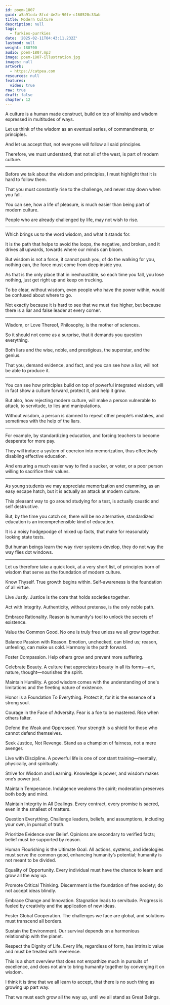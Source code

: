```yaml
---
id: poem-1807
guid: a5a91cda-8fcd-4e2b-90fe-c160520c33ab
title: Modern Culture
description: null
tags:
  - furkies-purrkies
date: '2025-02-11T04:43:11.232Z'
lastmod: null
weight: 180700
audio: poem-1807.mp3
image: poem-1807-illustration.jpg
images: null
artwork:
  - https://catpea.com
resources: null
features:
  video: true
raw: true
draft: false
chapter: 12
---
```


A culture is a human made construct,
build on top of kinship and wisdom expressed in multitudes of ways.

Let us think of the wisdom as an eventual series,
of commandments, or principles.

And let us accept that,
not everyone will follow all said principles.

Therefore, we must understand,
that not all of the west, is part of modern culture.

---


Before we talk about the wisdom and principles,
I must highlight that it is hard to follow them.

That you must constantly rise to the challenge,
and never stay down when you fall.

You can see, how a life of pleasure,
is much easier than being part of modern culture.

People who are already challenged by life,
may not wish to rise.

---

Which brings us to the word wisdom,
and what it stands for.

It is the path that helps to avoid the loops, the negative, and broken,
and it drives all upwards, towards where our minds can bloom.

But wisdom is not a force, it cannot push you, of do the walking for you,
nothing can, the force must come from deep inside you.

As that is the only place that in inexhaustible,
so each time you fall, you lose nothing, just get right up and keep on trucking.

To be clear, without wisdom, even people who have the power within,
would be confused about where to go.

Not exactly because it is hard to see that we must rise higher,
but because there is a liar and false leader at every corner.

---

Wisdom, or Love Thereof, Philosophy,
is the mother of sciences.

So it should not come as a surprise,
that it demands you question everything.

Both liars and the wise, noble, and prestigious,
the superstar, and the genius.

That you, demand evidence, and fact,
and you can see how a liar, will not be able to  produce it.

---

You can see how principles build on top of powerful integrated wisdom,
will in fact show a culture forward, protect it, and help it grow.

But also, how rejecting modern culture,
will make a person vulnerable to attack, to servitude, to lies and manipulations.

Without wisdom, a person is damned to repeat other people’s mistakes,
and sometimes with the help of the liars.

---


For example, by standardizing education,
and forcing teachers to become desperate for more pay.

They will induce a system of coercion into memorization,
thus effectively disabling effective education.

And ensuring a much easier way to find a sucker,
or voter, or a poor person willing to sacrifice their values.

---

As young students we may appreciate memorization and cramming,
as an easy escape hatch, but it is actually an attack at modern culture.

This pleasant way to go around studying for a test,
is actually caustic and self destructive.

But, by the time you catch on, there will be no alternative,
standardized education is an incomprehensible kind of education.

It is a noisy hodgepodge of mixed up facts,
that make for reasonably looking state tests.

But human beings learn the way river systems develop,
they do not way the way flies dot windows.

---

Let us therefore take a quick look, at a very short list,
of principles born of wisdom that serve as the foundation of modern culture.

Know Thyself.
True growth begins within. Self-awareness is the foundation of all virtue.

Live Justly.
Justice is the core that holds societies together.

Act with Integrity.
Authenticity, without pretense, is the only noble path.

Embrace Rationality.
Reason is humanity's tool to unlock the secrets of existence.

Value the Common Good.
No one is truly free unless we all grow together.

Balance Passion with Reason.
Emotion, unchecked, can blind us; reason, unfeeling, can make us cold. Harmony is the path forward.

Foster Compassion.
Help others grow and prevent more suffering.

Celebrate Beauty.
A culture that appreciates beauty in all its forms—art, nature, thought—nourishes the spirit.

Maintain Humility.
A good wisdom comes with the understanding of one's limitations and the fleeting nature of existence.

Honor is a Foundation To Everything.
Protect it, for it is the essence of a strong soul.

Courage in the Face of Adversity.
Fear is a foe to be mastered. Rise when others falter.

Defend the Weak and Oppressed.
Your strength is a shield for those who cannot defend themselves.

Seek Justice, Not Revenge.
Stand as a champion of fairness, not a mere avenger.

Live with Discipline.
A powerful life is one of constant training—mentally, physically, and spiritually.

Strive for Wisdom and Learning.
Knowledge is power, and wisdom makes one’s power just.

Maintain Temperance.
Indulgence weakens the spirit; moderation preserves both body and mind.

Maintain Integrity in All Dealings.
Every contract, every promise is sacred, even in the smallest of matters.

Question Everything.
Challenge leaders, beliefs, and assumptions, including your own, in pursuit of truth.

Prioritize Evidence over Belief.
Opinions are secondary to verified facts; belief must be supported by reason.

Human Flourishing is the Ultimate Goal.
All actions, systems, and ideologies must serve the common good, enhancing humanity’s potential; humanity is not meant to be divided.

Equality of Opportunity.
Every individual must have the chance to learn and grow all the way up.

Promote Critical Thinking.
Discernment is the foundation of free society; do not accept ideas blindly.

Embrace Change and Innovation.
Stagnation leads to servitude. Progress is fueled by creativity and the application of new ideas.

Foster Global Cooperation.
The challenges we face are global, and solutions must transcend all borders.

Sustain the Environment.
Our survival depends on a harmonious relationship with the planet.

Respect the Dignity of Life.
Every life, regardless of form, has intrinsic value and must be treated with reverence.

This is a short overview that does not empathize much in pursuits of excellence,
and does not aim to bring humanity together by converging it on wisdom.

I think it is time that we all learn to accept,
that there is no such thing as growing up part way.

That we must each grow all the way up,
until we all stand as Great Beings.
